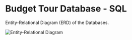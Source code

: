 # Budget Tour Database - SQL

Entity-Relational Diagram (ERD) of the Databases.

![Entity-Relational Diagram](img/table_.png)
